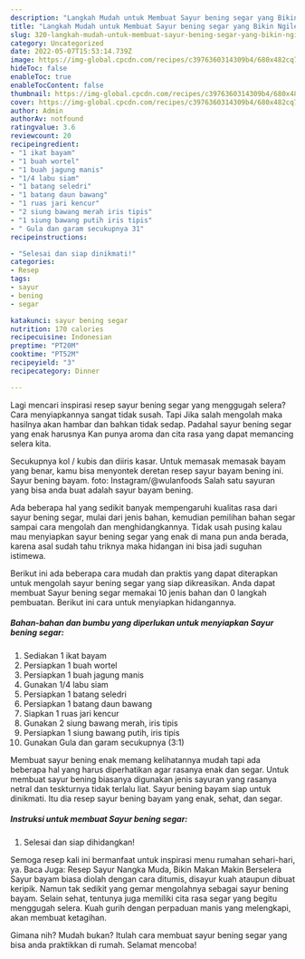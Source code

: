 ```yaml
---
description: "Langkah Mudah untuk Membuat Sayur bening segar yang Bikin Ngiler, Buat Buka Puasa Lezat Sekali"
title: "Langkah Mudah untuk Membuat Sayur bening segar yang Bikin Ngiler, Buat Buka Puasa Lezat Sekali"
slug: 320-langkah-mudah-untuk-membuat-sayur-bening-segar-yang-bikin-ngiler-buat-buka-puasa-lezat-sekali
category: Uncategorized
date: 2022-05-07T15:53:14.739Z
image: https://img-global.cpcdn.com/recipes/c3976360314309b4/680x482cq70/sayur-bening-segar-foto-resep-utama.jpg
hideToc: false
enableToc: true
enableTocContent: false
thumbnail: https://img-global.cpcdn.com/recipes/c3976360314309b4/680x482cq70/sayur-bening-segar-foto-resep-utama.jpg
cover: https://img-global.cpcdn.com/recipes/c3976360314309b4/680x482cq70/sayur-bening-segar-foto-resep-utama.jpg
author: Admin
authorAv: notfound
ratingvalue: 3.6
reviewcount: 20
recipeingredient:
- "1 ikat bayam"
- "1 buah wortel"
- "1 buah jagung manis"
- "1/4 labu siam"
- "1 batang seledri"
- "1 batang daun bawang"
- "1 ruas jari kencur"
- "2 siung bawang merah iris tipis"
- "1 siung bawang putih iris tipis"
- " Gula dan garam secukupnya 31"
recipeinstructions:

- "Selesai dan siap dinikmati!"
categories:
- Resep
tags:
- sayur
- bening
- segar

katakunci: sayur bening segar 
nutrition: 170 calories
recipecuisine: Indonesian
preptime: "PT20M"
cooktime: "PT52M"
recipeyield: "3"
recipecategory: Dinner

---
```



Lagi mencari inspirasi resep sayur bening segar yang menggugah selera? Cara menyiapkannya sangat tidak susah. Tapi Jika salah mengolah maka hasilnya akan hambar dan bahkan tidak sedap. Padahal sayur bening segar yang enak harusnya Kan punya aroma dan cita rasa yang dapat memancing selera kita.


Secukupnya kol / kubis dan diiris kasar. Untuk memasak memasak bayam yang benar, kamu bisa menyontek deretan resep sayur bayam bening ini. Sayur bening bayam. foto: Instagram/@wulanfoods Salah satu sayuran yang bisa anda buat adalah sayur bayam bening.

Ada beberapa hal yang sedikit banyak mempengaruhi kualitas rasa dari sayur bening segar, mulai dari jenis bahan, kemudian pemilihan bahan segar sampai cara mengolah dan menghidangkannya. Tidak usah pusing kalau mau menyiapkan sayur bening segar yang enak di mana pun anda berada, karena asal sudah tahu triknya maka hidangan ini bisa jadi suguhan istimewa.


Berikut ini ada beberapa cara mudah dan praktis yang dapat diterapkan untuk mengolah sayur bening segar yang siap dikreasikan. Anda dapat membuat Sayur bening segar memakai 10 jenis bahan dan 0 langkah pembuatan. Berikut ini cara untuk menyiapkan hidangannya.

<!--inarticleads1-->

##### Bahan-bahan dan bumbu yang diperlukan untuk menyiapkan Sayur bening segar:

1. Sediakan 1 ikat bayam
1. Persiapkan 1 buah wortel
1. Persiapkan 1 buah jagung manis
1. Gunakan 1/4 labu siam
1. Persiapkan 1 batang seledri
1. Persiapkan 1 batang daun bawang
1. Siapkan 1 ruas jari kencur
1. Gunakan 2 siung bawang merah, iris tipis
1. Persiapkan 1 siung bawang putih, iris tipis
1. Gunakan  Gula dan garam secukupnya (3:1)


Membuat sayur bening enak memang kelihatannya mudah tapi ada beberapa hal yang harus diperhatikan agar rasanya enak dan segar. Untuk membuat sayur bening biasanya digunakan jenis sayuran yang rasanya netral dan teskturnya tidak terlalu liat. Sayur bening bayam siap untuk dinikmati. Itu dia resep sayur bening bayam yang enak, sehat, dan segar. 

<!--inarticleads2-->

##### Instruksi untuk membuat Sayur bening segar:


1. Selesai dan siap dihidangkan!

Semoga resep kali ini bermanfaat untuk inspirasi menu rumahan sehari-hari, ya. Baca Juga: Resep Sayur Nangka Muda, Bikin Makan Makin Berselera Sayur bayam biasa diolah dengan cara ditumis, disayur kuah ataupun dibuat keripik. Namun tak sedikit yang gemar mengolahnya sebagai sayur bening bayam. Selain sehat, tentunya juga memiliki cita rasa segar yang begitu menggugah selera. Kuah gurih dengan perpaduan manis yang melengkapi, akan membuat ketagihan. 

Gimana nih? Mudah bukan? Itulah cara membuat sayur bening segar yang bisa anda praktikkan di rumah. Selamat mencoba!
